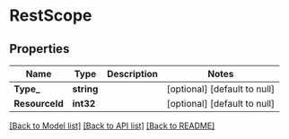 # RestScope

## Properties
Name | Type | Description | Notes
------------ | ------------- | ------------- | -------------
**Type_** | **string** |  | [optional] [default to null]
**ResourceId** | **int32** |  | [optional] [default to null]

[[Back to Model list]](../README.md#documentation-for-models) [[Back to API list]](../README.md#documentation-for-api-endpoints) [[Back to README]](../README.md)

